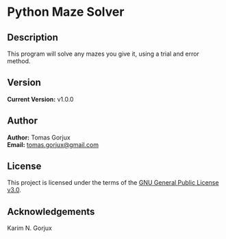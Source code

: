 # Python Maze Solver

## Description
This program will solve any mazes you give it, using a trial and error method.

## Version
**Current Version:** v1.0.0

## Author
**Author:** Tomas Gorjux  
**Email:** tomas.gorjux@gmail.com 

## License
This project is licensed under the terms of the [GNU General Public License v3.0](https://www.gnu.org/licenses/gpl-3.0.html).

## Acknowledgements
Karim N. Gorjux
